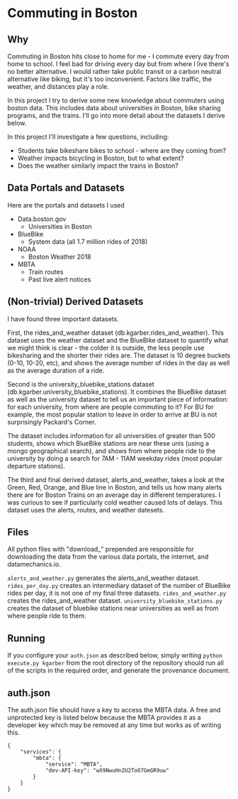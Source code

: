 # Commuting in Boston

## Why

Commuting in Boston hits close to home for me - I commute every day from home to school. I feel bad for driving every day but from where I live there's no better alternative. I would rather take public transit or a carbon neutral alternative like biking, but it's too inconvenient. Factors like traffic, the weather, and distances play a role.

In this project I try to derive some new knowledge about commuters using boston data. This includes data about universities in Boston, bike sharing programs, and the trains. I'll go into more detail about the datasets I derive below.

In this project I'll investigate a few questions, including:

* Students take bikeshare bikes to school - where are they coming from?
* Weather impacts bicycling in Boston, but to what extent?
* Does the weather similarly impact the trains in Boston?

## Data Portals and Datasets

Here are the portals and datasets I used

* Data.boston.gov
	* Universities in Boston
* BlueBike
	* System data (all 1.7 million rides of 2018)
* NOAA
	* Boston Weather 2018
* MBTA
	* Train routes
	* Past live alert notices

## (Non-trivial) Derived Datasets

I have found three important datasets.

First, the rides_and_weather dataset (db.kgarber.rides_and_weather). This dataset uses the weather dataset and the BlueBike dataset to quantify what we might think is clear - the colder it is outside, the less people use bikesharing and the shorter their rides are. The dataset is 10 degree buckets (0-10, 10-20, etc), and shows the average number of rides in the day as well as the average duration of a ride.

Second is the university_bluebike_stations dataset (db.kgarber.university_bluebike_stations). It combines the BlueBike dataset as well as the university dataset to tell us an important piece of information: for each university, from where are people commuting to it? For BU for example, the most popular station to leave in order to arrive at BU is not surprisingly Packard's Corner. 

The dataset includes information for all universities of greater than 500 students, shows which BlueBike stations are near these unis (using a mongo geographical search), and shows from where people ride to the university by doing a search for 7AM - 11AM weekday rides (most popular departure stations).

The third and final derived dataset, alerts_and_weather, takes a look at the Green, Red, Orange, and Blue line in Boston, and tells us how many alerts there are for Boston Trains on an average day in different temperatures. I was curious to see if particularly cold weather caused lots of delays. This dataset uses the alerts, routes, and weather datesets.

## Files

All python files with "download_" prepended are responsible for downloading the data from the various data portals, the internet, and datamechanics.io. 

`alerts_and_weather.py` generates the alerts_and_weather dataset. `rides_per_day.py` creates an intermediary dataset of the number of BlueBike rides per day, it is not one of my final three datasets. `rides_and_weather.py` creates the rides_and_weather dataset. `university_bluebike_stations.py` creates the dataset of bluebike stations near universities as well as from where people ride to them.

## Running

If you configure your `auth.json` as described below, simply writing `python execute.py kgarber` from the root directory of the repository should run all of the scripts in the required order, and generate the provenance document.

## auth.json

The auth.json file should have a key to access the MBTA data. A free and unprotected key is listed below because the MBTA provides it as a developer key which may be removed at any time but works as of writing this.

```
{
	"services": {
		"mbta": {
			"service": "MBTA",
			"dev-API-key": "wX9NwuHnZU2ToO7GmGR9uw"
		}
	}
}
```
